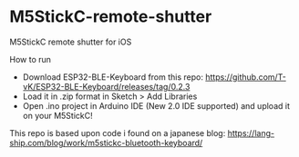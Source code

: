 # M5StickC-remote-shutter
M5StickC remote shutter for iOS

How to run
- Download ESP32-BLE-Keyboard from this repo: https://github.com/T-vK/ESP32-BLE-Keyboard/releases/tag/0.2.3
- Load it in .zip format in Sketch > Add Libraries
- Open .ino project in Arduino IDE (New 2.0 IDE supported) and upload it on your M5StickC!



This repo is based upon code i found on a japanese blog:
https://lang-ship.com/blog/work/m5stickc-bluetooth-keyboard/